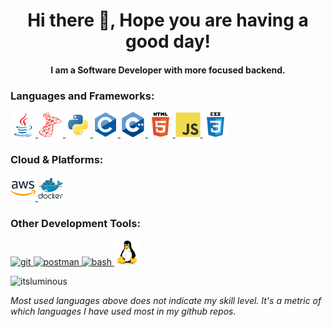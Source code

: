 <!-- Readme generated with help of https://rahuldkjain.github.io/gh-profile-readme-generator/ -->

<h1 align="center">Hi there 👋, Hope you are having a good day!</h1>
<h4 align="center">I am a Software Developer with more focused backend.</h3>

<!--
<h3 align="left">Github Trophies:</h3>
<p align="left"> <a href="https://github.com/itsluminous"><img
            src="https://github-profile-trophy.vercel.app/?username=prakash02dec&theme=flat&margin-w=15&margin-h=15&rank=SSS&rank=SS&rank=S&rank=AAA&rank=AA&rank=A&rank=B&rank=C&rank=SECRET" alt="itsluminous" /></a> </p>
-->

<h3 align="left">Languages and Frameworks:</h3>
<p align="left"> 
<!--         <a href="https://www.w3schools.com/cs/" target="_blank"> <img src="https://raw.githubusercontent.com/devicons/devicon/master/icons/csharp/csharp-original.svg" alt="csharp" width="40" height="40" /> </a> -->
<!--         <a href="https://dotnet.microsoft.com/" target="_blank"> <img src="https://raw.githubusercontent.com/devicons/devicon/master/icons/dot-net/dot-net-original-wordmark.svg" alt="dotnet" width="40" height="40" /> </a> -->
        <a href="https://www.java.com/en/" target="_blank"> <img src="https://raw.githubusercontent.com/devicons/devicon/master/icons//java/java-original.svg" alt="java" width="40" height="40" /> </a>
        <a href="https://www.microsoft.com/en-us/sql-server" target="_blank"> <img src="https://raw.githubusercontent.com/devicons/devicon/master/icons/microsoftsqlserver/microsoftsqlserver-plain.svg" alt="mssql" width="40" height="40" /> </a>
        <a href="https://www.python.org" target="_blank"> <img src="https://raw.githubusercontent.com/devicons/devicon/master/icons/python/python-original.svg" alt="python" width="40" height="40" /> </a>
<!--         <a href="https://angular.io" target="_blank"> <img src="https://raw.githubusercontent.com/devicons/devicon/master/icons/angularjs/angularjs-plain.svg" alt="angular" width="40" height="40" /> </a> -->
<!--         <a href="https://reactjs.org/" target="_blank"> <img src="https://raw.githubusercontent.com/devicons/devicon/master/icons/react/react-original-wordmark.svg" alt="react" width="40" height="40" /> </a> -->
        <a href="https://www.cprogramming.com/" target="_blank"> <img src="https://raw.githubusercontent.com/devicons/devicon/master/icons/c/c-original.svg" alt="c" width="40" height="40" /> </a>
        <a href="https://www.w3schools.com/cpp/" target="_blank"> <img src="https://raw.githubusercontent.com/devicons/devicon/master/icons/cplusplus/cplusplus-original.svg" alt="cplusplus" width="40" height="40" /> </a>
<!--         <a href="https://www.scala-lang.org/" target="_blank"> <img src="https://raw.githubusercontent.com/devicons/devicon/master/icons/scala/scala-original-wordmark.svg" alt="scala" width="40" height="40" /> </a> -->
<!--         <a href="https://spark.apache.org/" target="_blank"> <img src="https://raw.githubusercontent.com/devicons/devicon/master/icons/apachespark/apachespark-original-wordmark.svg" alt="spark" width="40" height="40" /> </a> -->
        <a href="https://www.w3.org/html/" target="_blank"> <img src="https://raw.githubusercontent.com/devicons/devicon/master/icons/html5/html5-original-wordmark.svg" alt="html5" width="40" height="40" /> </a>
        <a href="https://www.javascript.com/" target="_blank"> <img src="https://raw.githubusercontent.com/devicons/devicon/master/icons/javascript/javascript-original.svg" alt="javascript" width="40" height="40" /> </a>
        <a href="https://www.w3schools.com/css/" target="_blank"> <img src="https://raw.githubusercontent.com/devicons/devicon/master/icons/css3/css3-original-wordmark.svg" alt="css3" width="40" height="40" /> </a>
<!--         <a href="https://dart.dev" target="_blank"> <img src="https://www.vectorlogo.zone/logos/dartlang/dartlang-icon.svg" alt="dart" width="40" height="40" /> </a>
        <a href="https://flutter.dev" target="_blank"> <img src="https://www.vectorlogo.zone/logos/flutterio/flutterio-icon.svg" alt="flutter" width="40" height="40" /> </a> -->
<!--         <a href="https://ionicframework.com" target="_blank"> <img src="https://upload.wikimedia.org/wikipedia/commons/d/d1/Ionic_Logo.svg" alt="ionic" width="40" height="40" /> </a>
        <a href="https://backbonejs.org" target="_blank"> <img src="https://raw.githubusercontent.com/devicons/devicon/master/icons/backbonejs/backbonejs-original-wordmark.svg" alt="backbonejs" width="40" height="40" /> </a> -->
</p>

<h3 align="left">Cloud & Platforms:</h3>
<p align="left"> 
        <a href="https://aws.amazon.com" target="_blank"> <img src="https://raw.githubusercontent.com/devicons/devicon/master/icons/amazonwebservices/amazonwebservices-original-wordmark.svg" alt="aws" width="40" height="40" /> </a>
        <a href="https://www.docker.com/" target="_blank"> <img src="https://raw.githubusercontent.com/devicons/devicon/master/icons/docker/docker-original-wordmark.svg" alt="docker" width="40" height="40" /> </a>
<!--         <a href="https://www.jenkins.io" target="_blank"> <img src="https://www.vectorlogo.zone/logos/jenkins/jenkins-icon.svg" alt="jenkins" width="40" height="40" /> </a> -->
<!--         <a href="https://www.splunk.com/" target="_blank"> <img src="https://www.vectorlogo.zone/logos/splunk/splunk-ar21.svg" alt="splunk" width="60" height="40" /> </a>
        <a href="https://www.dynatrace.com/" target="_blank"> <img src="https://d1.awsstatic.com/Marketplace/Category/api/IoT_category/logo600-dynatrace.f1c28bf26d4c54ae38b60ed1fa98366ccb583095.png" alt="dynatrace" width="60" height="40" /> </a> -->
</p>

<h3 align="left">Other Development Tools:</h3>
<p align="left"> 
        <a href="https://git-scm.com/" target="_blank"> <img src="https://www.vectorlogo.zone/logos/git-scm/git-scm-icon.svg" alt="git" width="40" height="40" /> </a>
        <a href="https://postman.com" target="_blank"> <img src="https://www.vectorlogo.zone/logos/getpostman/getpostman-icon.svg" alt="postman" width="40" height="40" /> </a>
<!--         <a href="https://gatling.io/" target="_blank"> <img src="https://raw.githubusercontent.com/devicons/devicon/master/icons/gatling/gatling-original.svg" alt="gatling" width="40" height="40" /> </a> -->
<!--         <a href="https://kafka.apache.org/" target="_blank"> <img src="https://raw.githubusercontent.com/devicons/devicon/master/icons/apachekafka/apachekafka-original.svg" alt="kafka" width="40" height="40" /> </a> -->
        <a href="https://www.gnu.org/software/bash/" target="_blank"> <img src="https://www.vectorlogo.zone/logos/gnu_bash/gnu_bash-icon.svg" alt="bash" width="40" height="40" /> </a>
        <a href="https://www.linux.org/" target="_blank"> <img src="https://raw.githubusercontent.com/devicons/devicon/master/icons/linux/linux-original.svg" alt="linux" width="40" height="40" /> </a>
</p>

<div>
<p><img 
        src="https://github-readme-stats.vercel.app/api?username=prakash02dec&count_private=true&show_icons=true&include_all_commits=true&locale=en"
        alt="itsluminous" /></p>
<!-- <p> <img 
        src="https://github-readme-stats.vercel.app/api/top-langs?username=prakash02dec&show_icons=true&locale=en&layout=compact"
        alt="itsluminous" /></p>  
        -->
</div>

<p><i>Most used languages above does not indicate my skill level. It's a metric of which languages I have used most in my github repos.</i></p>

